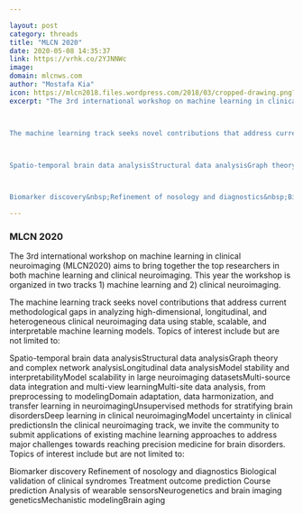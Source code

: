 ```yaml
---

layout: post
category: threads
title: "MLCN 2020"
date: 2020-05-08 14:35:37
link: https://vrhk.co/2YJNNWc
image: 
domain: mlcnws.com
author: "Mostafa Kia"
icon: https://mlcn2018.files.wordpress.com/2018/03/cropped-drawing.png?w=180
excerpt: "The 3rd international workshop on machine learning in clinical neuroimaging (MLCN2020) aims to bring together the top researchers in both machine learning and clinical neuroimaging. This year the workshop is organized in two tracks 1) machine learning and 2) clinical neuroimaging.



The machine learning track seeks novel contributions that address current methodological gaps in analyzing high-dimensional, longitudinal, and heterogeneous clinical neuroimaging data using stable, scalable, and interpretable machine learning models. Topics of interest include but are not limited to:



Spatio-temporal brain data analysisStructural data analysisGraph theory and complex network analysisLongitudinal data analysisModel stability and interpretabilityModel scalability in large neuroimaging datasetsMulti-source data integration and multi-view learningMulti-site data analysis, from preprocessing to modelingDomain adaptation, data harmonization, and transfer learning in neuroimagingUnsupervised methods for stratifying brain disordersDeep learning in clinical neuroimagingModel uncertainty in clinical predictionsIn the clinical neuroimaging track, we invite the community to submit applications of existing machine learning approaches to address major challenges towards reaching precision medicine for brain disorders. Topics of interest include but are not limited to:



Biomarker discovery&nbsp;Refinement of nosology and diagnostics&nbsp;Biological validation of clinical syndromes&nbsp;Treatment outcome prediction&nbsp;Course prediction&nbsp;Analysis of wearable sensorsNeurogenetics and brain imaging geneticsMechanistic modelingBrain aging"

---
```


### MLCN 2020

The 3rd international workshop on machine learning in clinical neuroimaging (MLCN2020) aims to bring together the top researchers in both machine learning and clinical neuroimaging. This year the workshop is organized in two tracks 1) machine learning and 2) clinical neuroimaging.



The machine learning track seeks novel contributions that address current methodological gaps in analyzing high-dimensional, longitudinal, and heterogeneous clinical neuroimaging data using stable, scalable, and interpretable machine learning models. Topics of interest include but are not limited to:



Spatio-temporal brain data analysisStructural data analysisGraph theory and complex network analysisLongitudinal data analysisModel stability and interpretabilityModel scalability in large neuroimaging datasetsMulti-source data integration and multi-view learningMulti-site data analysis, from preprocessing to modelingDomain adaptation, data harmonization, and transfer learning in neuroimagingUnsupervised methods for stratifying brain disordersDeep learning in clinical neuroimagingModel uncertainty in clinical predictionsIn the clinical neuroimaging track, we invite the community to submit applications of existing machine learning approaches to address major challenges towards reaching precision medicine for brain disorders. Topics of interest include but are not limited to:



Biomarker discovery&nbsp;Refinement of nosology and diagnostics&nbsp;Biological validation of clinical syndromes&nbsp;Treatment outcome prediction&nbsp;Course prediction&nbsp;Analysis of wearable sensorsNeurogenetics and brain imaging geneticsMechanistic modelingBrain aging